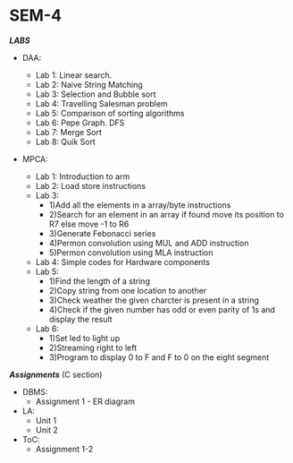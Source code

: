 # SEM-4  
  
*__LABS__*   
- DAA:  
  - Lab 1: Linear search.  
  - Lab 2: Naive String Matching  
  - Lab 3: Selection and Bubble sort 
  - Lab 4: Travelling Salesman problem  
  - Lab 5: Comparison of sorting algorithms
  - Lab 6: Pepe Graph. DFS  
  - Lab 7: Merge Sort  
  - Lab 8: Quik Sort
    
- MPCA:   
  - Lab 1: Introduction to arm
  - Lab 2: Load store instructions
  - Lab 3: 
      - 1)Add all the elements in a array/byte instructions
      - 2)Search for an element in an array if found move its position to R7 else move -1 to R6
      - 3)Generate Febonacci series
      - 4)Permon convolution using MUL and ADD instruction
      - 5)Permon convolution using MLA instruction
  - Lab 4: Simple codes for Hardware components  
  - Lab 5:
      - 1)Find the length of a string
      - 2)Copy string from one location to another
      - 3)Check weather the given charcter is present in a string
      - 4)Check if the given number has odd or even parity of 1s and display the result  
  - Lab 6:
      - 1)Set led to light up
      - 2)Streaming right to left
      - 3)Program to display 0 to F and F to 0 on the eight segment

  
*__Assignments__* (C section)  
  - DBMS:
    - Assignment 1 - ER diagram  
  - LA:
    - Unit 1
    - Unit 2
  - ToC:
    - Assignment 1-2  
    
